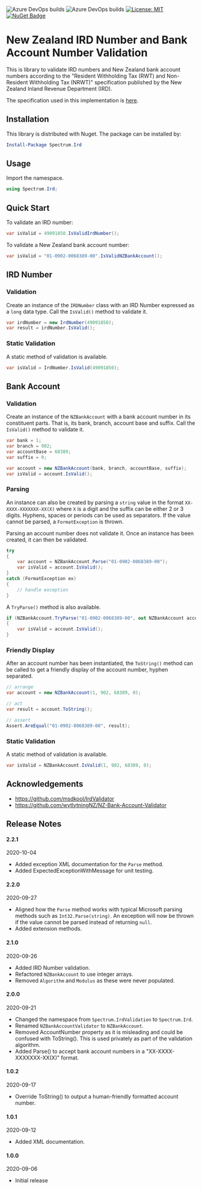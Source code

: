 ![Azure DevOps builds](https://img.shields.io/azure-devops/build/twoteesbrett/dd494a5e-71a9-497f-9e0a-717d34eae722/2)
![Azure DevOps builds](https://img.shields.io/azure-devops/tests/twoteesbrett/dd494a5e-71a9-497f-9e0a-717d34eae722/2)
[![License: MIT](https://img.shields.io/badge/License-MIT-yellow.svg)](LICENSE)
[![NuGet Badge](https://buildstats.info/nuget/Spectrum.Ird)](https://www.nuget.org/packages/Spectrum.Ird)

# New Zealand IRD Number and Bank Account Number Validation

This is library to validate IRD numbers and New Zealand bank account numbers according to the "Resident Withholding Tax (RWT) and Non-Resident Withholding Tax (NRWT)" specification published by the New Zealand Inland Revenue Department (IRD).

The specification used in this implementation is [here](https://www.ird.govt.nz/-/media/project/ir/documents/income-tax/withholding-taxes/rwt-nrwt-withholding-tax-certificate/2020-rwt-and-nrwt-certificate-filing-specification.pdf).

## Installation
This library is distributed with Nuget. The package can be installed by:

```ps1
Install-Package Spectrum.Ird
```

## Usage
Import the namespace.

```csharp
using Spectrum.Ird;
```

## Quick Start
To validate an IRD number:

```csharp
var isValid = 49091850.IsValidIrdNumber();
```

To validate a New Zealand bank account number:

```csharp
var isValid = "01-0902-0068389-00".IsValidNZBankAccount();
```


## IRD Number
### Validation
Create an instance of the `IRDNumber` class with an IRD Number expressed as a `long` data type. Call the `IsValid()` method to validate it.

```csharp
var irdNumber = new IrdNumber(49091850);
var result = irdNumber.IsValid();
```

### Static Validation
A static method of validation is available.

```csharp
var isValid = IrdNumber.IsValid(49091850);
```

## Bank Account
### Validation
Create an instance of the `NZBankAccount` with a bank account number in its constituent parts. That is, its bank, branch, account base and suffix. Call the `IsValid()` method to validate it.

```csharp
var bank = 1;
var branch = 902;
var accountBase = 68389;
var suffix = 0;

var account = new NZBankAccount(bank, branch, accountBase, suffix);
var isValid = account.IsValid();
```

### Parsing

An instance can also be created by parsing a `string` value in the format `XX-XXXX-XXXXXXX-XX(X)` where `X` is a digit and the suffix can be either 2 or 3 digits. Hyphens, spaces or periods can be used as separators. If the value cannot be parsed, a `FormatException` is thrown.

Parsing an account number does not validate it. Once an instance has been created, it can then be validated.

```csharp
try
{
    var account = NZBankAccount.Parse("01-0902-0068389-00");
    var isValid = account.IsValid();
}
catch (FormatException ex)
{
    // handle exception
}
```

A `TryParse()` method is also available.

```csharp
if (NZBankAccount.TryParse("01-0902-0068389-00", out NZBankAccount account))
{
    var isValid = account.IsValid();
}
```

### Friendly Display
After an account number has been instantiated, the `ToString()` method can be called to get a friendly display of the account number, hyphen separated.

```csharp
// arrange
var account = new NZBankAccount(1, 902, 68389, 0);

// act
var result = account.ToString();

// assert
Assert.AreEqual("01-0902-0068389-00", result);
```

### Static Validation
A static method of validation is available.

```csharp
var isValid = NZBankAccount.IsValid(1, 902, 68389, 0);
```

## Acknowledgements
* https://github.com/msdkool/IrdValidator
* https://github.com/wytlytningNZ/NZ-Bank-Account-Validator

## Release Notes
#### 2.2.1
2020-10-04
* Added exception XML documentation for the `Parse` method.
* Added ExpectedExceptionWithMessage for unit testing.

#### 2.2.0
2020-09-27
* Aligned how the `Parse` method works with typical Microsoft parsing methods such as `Int32.Parse(string)`. An exception will now be thrown if the value cannot be parsed instead of returning `null`.
* Added extension methods.

#### 2.1.0
2020-09-26
* Added IRD Number validation.
* Refactored `NZBankAccount` to use integer arrays.
* Removed `Algorithm` and `Modulus` as these were never populated.

#### 2.0.0
2020-09-21
* Changed the namespace from `Spectrum.IrdValidation` to `Spectrum.Ird`.
* Renamed `NZBankAccountValidator` to `NZBankAccount`.
* Removed AccountNumber property as it is misleading and could be confused with ToString(). This is used privately as part of the validation algorithm.
* Added Parse() to accept bank account numbers in a "XX-XXXX-XXXXXXX-XX(X)" format.

#### 1.0.2
2020-09-17
* Override ToString() to output a human-friendly formatted account number.

#### 1.0.1
2020-09-12
* Added XML documentation.

#### 1.0.0
2020-09-06
* Initial release 
